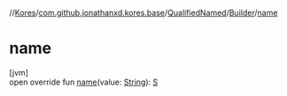 //[Kores](../../../../index.md)/[com.github.jonathanxd.kores.base](../../index.md)/[QualifiedNamed](../index.md)/[Builder](index.md)/[name](name.md)

# name

[jvm]\
open override fun [name](name.md)(value: [String](https://kotlinlang.org/api/latest/jvm/stdlib/kotlin/-string/index.html)): [S](index.md)
